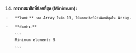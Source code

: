 14.  **การหาสมาชิกที่น้อยที่สุด (Minimum):**
    
    -   **โจทย์:** จาก Array ในข้อ 13, ให้หาสมาชิกที่มีค่าน้อยที่สุดใน Array.
        
    -   **ตัวอย่าง:**
        
        ```
        Minimum element: 5
        
        ```